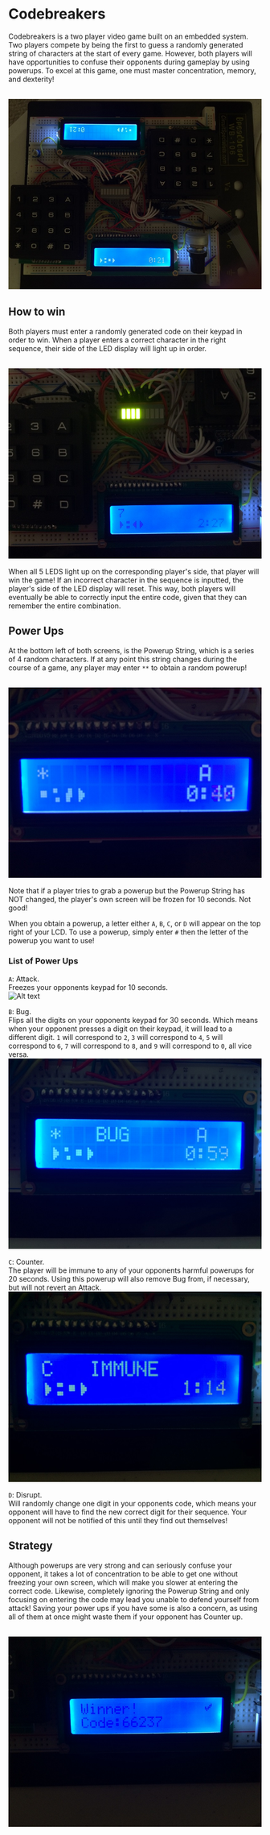 # Codebreakers
Codebreakers is a two player video game built on an embedded system.
Two players compete by being the first to guess a randomly generated string of characters at the start of every game. However, both players will have opportunities to confuse their opponents during gameplay by using powerups.
To excel at this game, one must master concentration, memory, and dexterity!

<br>![Alt text](Codebreakers/pictures/start.JPG "Start") <br>

## How to win
Both players must enter a randomly generated code on their keypad in order to win. When a player enters a correct character in the right sequence, their side of the LED display will light up in order.

<br> ![Alt text](Codebreakers/pictures/led.JPG "LED") <br>

When all 5 LEDS light up on the corresponding player's side, that player will win the game!
If an incorrect character in the sequence is inputted, the player's side of the LED display will reset. This way, both players will eventually be able to correctly input the entire code, given that they can remember the entire combination.

## Power Ups

At the bottom left of both screens, is the Powerup String, which is a series of 4 random characters. If at any point this string changes during the course of a game, any player may enter `**` to obtain a random powerup! 

<br> ![Alt text](Codebreakers/pictures/powerup.JPG "PowerUp") <br>

Note that if a player tries to grab a powerup but the Powerup String has NOT changed, the player's own screen will be frozen for 10 seconds. Not good!

When you obtain a powerup, a letter either `A`, `B`, `C`, or `D` will appear on the top right of your LCD. To use a powerup, simply enter `#` then the letter of the powerup you want to use!

### List of Power Ups

`A`: Attack. <br> Freezes your opponents keypad for 10 seconds.<br>
![Alt text](Codebreakers/pictures/freeze.JPG "Attack") <br>

`B`: Bug. <br> Flips all the digits on your opponents keypad for 30 seconds. Which means when your opponent presses a digit on their keypad, it will lead to a different digit. `1` will correspond to `2`, `3` will correspond to `4`, `5` will correspond to `6`, `7` will correspond to `8`, and `9` will correspond to `0`, all vice versa. <br>
![Alt text](Codebreakers/pictures/bug.JPG "Bug") <br>

`C`: Counter. <br> The player will be immune to any of your opponents harmful powerups for 20 seconds. Using this powerup will also remove Bug from, if necessary, but will not revert an Attack. <br>
![Alt text](Codebreakers/pictures/immune.jpg "Counter") <br>

`D`: Disrupt. <br> Will randomly change one digit in your opponents code, which means your opponent will have to find the new correct digit for their sequence. Your opponent will not be notified of this until they find out themselves!<br>

## Strategy
Although powerups are very strong and can seriously confuse your opponent, it takes a lot of concentration to be able to get one without freezing your own screen, which will make you slower at entering the correct code.
Likewise, completely ignoring the Powerup String and only focusing on entering the code may lead you unable to defend yourself from attack!
Saving your power ups if you have some is also a concern, as using all of them at once might waste them if your opponent has Counter up.

<br> ![Alt text](Codebreakers/pictures/win.JPG "Win") <br>
